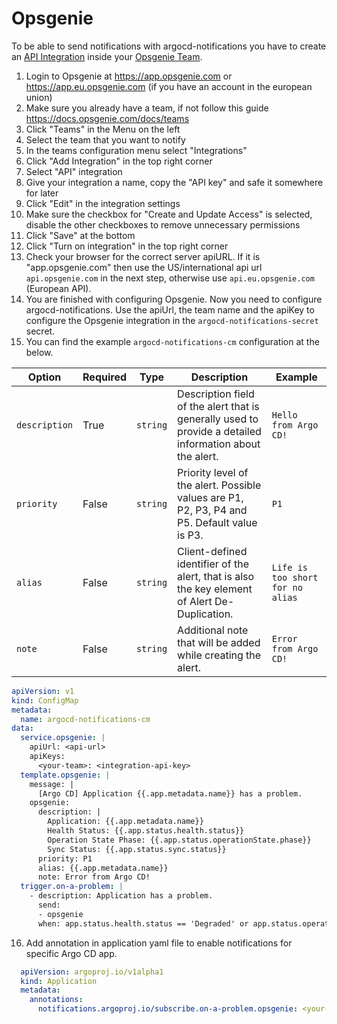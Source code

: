 # Opsgenie

To be able to send notifications with argocd-notifications you have to create an [API Integration](https://docs.opsgenie.com/docs/integrations-overview) inside your [Opsgenie Team](https://docs.opsgenie.com/docs/teams).

1. Login to Opsgenie at https://app.opsgenie.com or https://app.eu.opsgenie.com (if you have an account in the european union)
2. Make sure you already have a team, if not follow this guide https://docs.opsgenie.com/docs/teams
3. Click "Teams" in the Menu on the left
4. Select the team that you want to notify
5. In the teams configuration menu select "Integrations"
6. Click "Add Integration" in the top right corner
7. Select "API" integration
8. Give your integration a name, copy the "API key" and safe it somewhere for later
9. Click "Edit" in the integration settings
10. Make sure the checkbox for "Create and Update Access" is selected, disable the other checkboxes to remove unnecessary permissions
11. Click "Save" at the bottom
12. Click "Turn on integration" in the top right corner
13. Check your browser for the correct server apiURL. If it is "app.opsgenie.com" then use the US/international api url `api.opsgenie.com` in the next step, otherwise use `api.eu.opsgenie.com` (European API). 
14. You are finished with configuring Opsgenie. Now you need to configure argocd-notifications. Use the apiUrl, the team name and the apiKey to configure the Opsgenie integration in the `argocd-notifications-secret` secret.
15. You can find the example `argocd-notifications-cm` configuration at the below.

| **Option**    | **Required** | **Type** | **Description**                                                                                          | **Example**                      |
| ------------- | ------------ | -------- | -------------------------------------------------------------------------------------------------------- | -------------------------------- |
| `description` | True         | `string` | Description field of the alert that is generally used to provide a detailed information about the alert. | `Hello from Argo CD!`            |
| `priority`    | False        | `string` | Priority level of the alert. Possible values are P1, P2, P3, P4 and P5. Default value is P3.             | `P1`                             |
| `alias`       | False        | `string` | Client-defined identifier of the alert, that is also the key element of Alert De-Duplication.            | `Life is too short for no alias` |
| `note`       | False        | `string` | Additional note that will be added while creating the alert.            | `Error from Argo CD!` |

```yaml
apiVersion: v1
kind: ConfigMap
metadata:
  name: argocd-notifications-cm
data:
  service.opsgenie: |
    apiUrl: <api-url>
    apiKeys:
      <your-team>: <integration-api-key>
  template.opsgenie: |
    message: |
      [Argo CD] Application {{.app.metadata.name}} has a problem.
    opsgenie:
      description: |
        Application: {{.app.metadata.name}}
        Health Status: {{.app.status.health.status}}
        Operation State Phase: {{.app.status.operationState.phase}}
        Sync Status: {{.app.status.sync.status}}
      priority: P1
      alias: {{.app.metadata.name}}
      note: Error from Argo CD!
  trigger.on-a-problem: |
    - description: Application has a problem.
      send:
      - opsgenie
      when: app.status.health.status == 'Degraded' or app.status.operationState.phase in ['Error', 'Failed'] or app.status.sync.status == 'Unknown'
```

16. Add annotation in application yaml file to enable notifications for specific Argo CD app.
```yaml
  apiVersion: argoproj.io/v1alpha1
  kind: Application
  metadata:
    annotations:
      notifications.argoproj.io/subscribe.on-a-problem.opsgenie: <your-team>
```